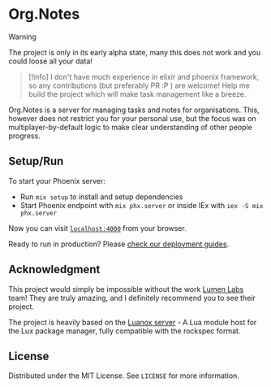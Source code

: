 # Org.Notes

>[!warning]
> The project is only in its early alpha state, many this does not work and you
> could loose all your data!

>[!info]
> I don't have much experience in elixir and phoenix framework, so any
> contributions (but preferably PR :P ) are welcome! Help me build the project
> which will make task management like a breeze.

Org.Notes is a server for managing tasks and notes for organisations. This,
however does not restrict you for your personal use, but the focus was on
multiplayer-by-default logic to make clear understanding of other people
progress.

## Setup/Run

To start your Phoenix server:

* Run `mix setup` to install and setup dependencies
* Start Phoenix endpoint with `mix phx.server` or inside IEx with `iex -S mix phx.server`

Now you can visit [`localhost:4000`](http://localhost:4000) from your browser.

Ready to run in production? Please [check our deployment guides](https://hexdocs.pm/phoenix/deployment.html).

## Acknowledgment

This project would simply be impossible without the work [Lumen Labs](https://github.com/lumen-oss) team! They are
truly amazing, and I definitely recommend you to see their project.

The project is heavily based on the [Luanox server](https://beta.luanox.org) - A Lua module host for the Lux package manager, fully compatible with the rockspec format.

## License

Distributed under the MIT License. See `LICENSE` for more information.
